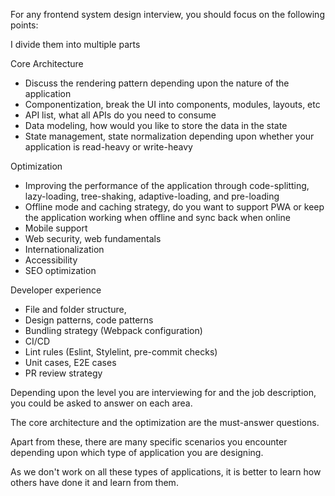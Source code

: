 For any frontend system design interview, you should focus on the following points:

I divide them into multiple parts

Core Architecture
- Discuss the rendering pattern depending upon the nature of the application
- Componentization, break the UI into components, modules, layouts, etc
- API list, what all APIs do you need to consume
- Data modeling, how would you like to store the data in the state
- State management, state normalization depending upon whether your application is read-heavy or write-heavy

Optimization
- Improving the performance of the application through code-splitting, lazy-loading, tree-shaking, adaptive-loading, and pre-loading
- Offline mode and caching strategy, do you want to support PWA or keep the application working when offline and sync back when online
- Mobile support
- Web security, web fundamentals
- Internationalization
- Accessibility
- SEO optimization

Developer experience
- File and folder structure,
- Design patterns, code patterns
- Bundling strategy (Webpack configuration)
- CI/CD
- Lint rules (Eslint, Stylelint, pre-commit checks)
- Unit cases, E2E cases
- PR review strategy

Depending upon the level you are interviewing for and the job description, you could be asked to answer on each area.

The core architecture and the optimization are the must-answer questions.

Apart from these, there are many specific scenarios you encounter depending upon which type of application you are designing.

As we don't work on all these types of applications, it is better to learn how others have done it and learn from them.